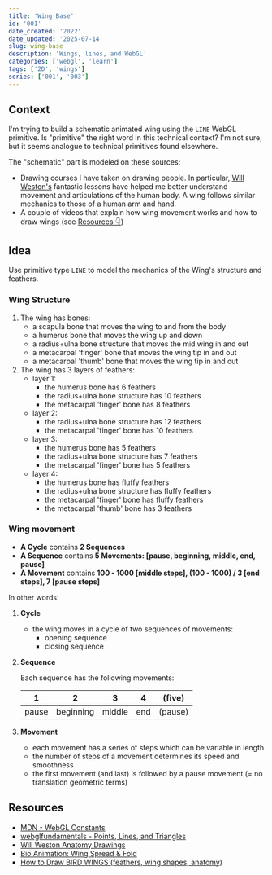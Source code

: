 ```yaml
---
title: 'Wing Base'
id: '001'
date_created: '2022'
date_updated: '2025-07-14'
slug: wing-base
description: 'Wings, lines, and WebGL'
categories: ['webgl', 'learn']
tags: ['2D', 'wings']
series: ['001', '003']
---
```


## Context

I'm trying to build a schematic animated wing using the `LINE` WebGL primitive. Is "primitive" the right word in this technical context? I'm not sure, but it seems analogue to technical primitives found elsewhere.

The "schematic" part is modeled on these sources:

- Drawing courses I have taken on drawing people. In particular, [Will Weston's](https://drawingamerica.com/instructors/weston/) fantastic lessons have helped me better understand movement and articulations of the human body. A wing follows similar mechanics to those of a human arm and hand.
- A couple of videos that explain how wing movement works and how to draw wings (see [Resources 👇](#resources))

## Idea

Use primitive type `LINE` to model the mechanics of the Wing's structure and feathers.

### Wing Structure

1. The wing has bones:
   - a scapula bone that moves the wing to and from the body
   - a humerus bone that moves the wing up and down
   - a radius+ulna bone structure that moves the mid wing in and out
   - a metacarpal 'finger' bone that moves the wing tip in and out
   - a metacarpal 'thumb' bone that moves the wing tip in and out
1. The wing has 3 layers of feathers:
   - layer 1:
     - the humerus bone has 6 feathers
     - the radius+ulna bone structure has 10 feathers
     - the metacarpal 'finger' bone has 8 feathers
   - layer 2:
     - the radius+ulna bone structure has 12 feathers
     - the metacarpal 'finger' bone has 10 feathers
   - layer 3:
     - the humerus bone has 5 feathers
     - the radius+ulna bone structure has 7 feathers
     - the metacarpal 'finger' bone has 5 feathers
   - layer 4:
     - the humerus bone has fluffy feathers
     - the radius+ulna bone structure has fluffy feathers
     - the metacarpal 'finger' bone has fluffy feathers
     - the metacarpal 'thumb' bone has 3 feathers

### Wing movement

- **A Cycle** contains **2 Sequences**
- **A Sequence** contains **5 Movements: [pause, beginning, middle, end, pause]**
- **A Movement** contains  **100 - 1000 [middle steps], (100 - 1000) / 3 [end steps], 7 [pause steps]**

In other words:

1. **Cycle**
   - the wing moves in a cycle of two sequences of movements:
     - opening sequence
     - closing sequence
1. **Sequence**

   Each sequence has the following movements:

   | 1     | 2         | 3      | 4   | (five)  |
   | ----- | --------- | ------ | --- | ------- |
   | pause | beginning | middle | end | (pause) |

1. **Movement**
   - each movement has a series of steps which can be variable in length
   - the number of steps of a movement determines its speed and smoothness
   - the first movement (and last) is followed by a pause movement (= no translation geometric terms)

<h2 id="resources">Resources</h2>

- [MDN - WebGL Constants](https://developer.mozilla.org/en-US/docs/Web/API/WebGL_API/Constants)
- [webglfundamentals - Points, Lines, and Triangles](https://webglfundamentals.org/webgl/lessons/webgl-points-lines-triangles.html)
- [Will Weston Anatomy Drawings](https://www.youtube.com/watch?v=dHDvRJD0o44)
- [Bio Animation: Wing Spread & Fold](https://www.youtube.com/watch?v=GFCgwglikcY&list=PLM5hYIDGPIikMe2ZoRpVtsp2cTgsTOgXc&index=1)
- [How to Draw BIRD WINGS (feathers, wing shapes, anatomy)](https://www.youtube.com/watch?v=HBOO9vvizco&list=PLM5hYIDGPIikMe2ZoRpVtsp2cTgsTOgXc&index=2)
